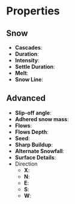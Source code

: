 

# Properties


## Snow

- **Cascades**: 
- **Duration**: 
- **Intensity**: 
- **Settle Duration**: 
- **Melt**: 
- **Snow Line**: 

## Advanced

- **Slip-off angle**: 
- **Adhered snow mass**: 
- **Flows**: 
- **Flows Depth**: 
- **Seed**: 
- **Sharp Buildup**: 
- **Alternate Snowfall**: 
- **Surface Details**: 
- Direction
  - **X**: <desc>
  - **N**: <desc>
  - **E**: <desc>
  - **S**: <desc>
  - **W**: <desc>



